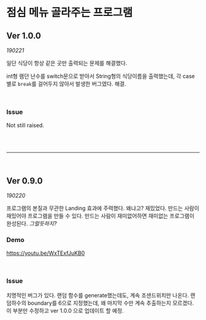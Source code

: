 # 점심 메뉴 골라주는 프로그램



## Ver 1.0.0

*190221*

일단 식당이 항상 같은 곳만 출력되는 문제를 해결했다. 

int형 램던 난수를 switch문으로 받아서 String형의 식당이름을 출력했는데, 각 case별로 `break`를 걸어두지 않아서 발생한 버그였다. 해결.

<br>

### Issue

Not still raised.

<br>

<br>

---

<br>

## Ver 0.9.0

*190220*

프로그램의 본질과 무관한 Landing 효과에 주력했다. 왜냐고? 재밌었다. 만드는 사람이 재밌어야 프로그램을 만들 수 있다. 만드는 사람이 재미없어하면 재미없는 프로그램이 완성된다.   *그럴듯하지?*

### Demo

https://youtu.be/WxTExfJuKB0

<br>

### Issue

치명적인 버그가 있다. 랜덤 함수를 generate했는데도, 계속 조샌드위치만 나온다. 랜덤하수의 boundary를 6으로 지정했는데, 왜 마지막 수만 계속 추출하는지 모르겠다. 이 부분만 수정하고 ver 1.0.0 으로 업데이트 할 예정.